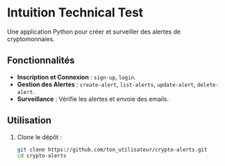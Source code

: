 # Intuition Technical Test

Une application Python pour créer et surveiller des alertes de cryptomonnaies.

## Fonctionnalités

- **Inscription et Connexion** : `sign-up`, `login`.
- **Gestion des Alertes** : `create-alert`, `list-alerts`, `update-alert`, `delete-alert`.
- **Surveillance** : Vérifie les alertes et envoie des emails.

## Utilisation

1. Clone le dépôt :
   ```bash
   git clone https://github.com/ton_utilisateur/crypto-alerts.git
   cd crypto-alerts